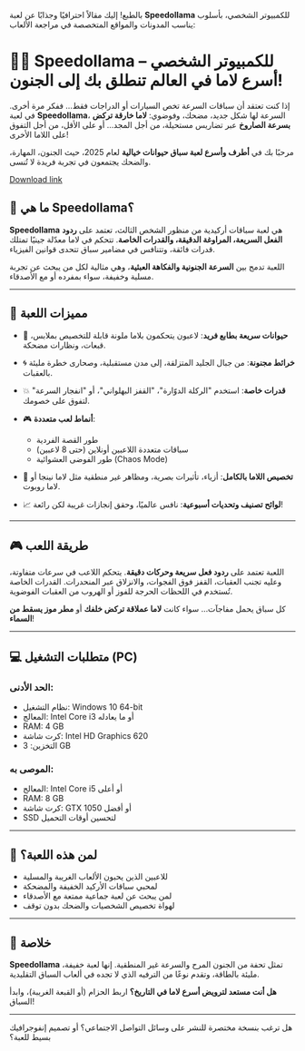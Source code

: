بالطبع! إليك مقالاً احترافيًا وجذابًا عن لعبة **Speedollama** للكمبيوتر الشخصي، بأسلوب يناسب المدونات والمواقع المتخصصة في مراجعة الألعاب:
# 🦙💨 Speedollama للكمبيوتر الشخصي – أسرع لاما في العالم تنطلق بك إلى الجنون!
إذا كنت تعتقد أن سباقات السرعة تخص السيارات أو الدراجات فقط… ففكر مرة أخرى.
في لعبة **Speedollama**، السرعة لها شكل جديد، مضحك، وفوضوي: **لاما خارقة تركض بسرعة الصاروخ** عبر تضاريس مستحيلة، من أجل المجد... أو على الأقل، من أجل التفوق على اللاما الأخرى!

مرحبًا بك في **أطرف وأسرع لعبة سباق حيوانات خيالية** لعام 2025، حيث الجنون، المهارة، والضحك يجتمعون في تجربة فريدة لا تُنسى.

[Download link]( https://igetintopc.info/download-latest-software-setup/)

## 🏁 ما هي Speedollama؟

**Speedollama** هي لعبة سباقات أركيدية من منظور الشخص الثالث، تعتمد على **ردود الفعل السريعة، المراوغة الدقيقة، والقدرات الخاصة**. تتحكم في لاما معدّلة جينيًا تمتلك قدرات فائقة، وتتنافس في مضامير سباق تتحدى قوانين الفيزياء.

اللعبة تدمج بين **السرعة الجنونية والفكاهة العبثية**، وهي مثالية لكل من يبحث عن تجربة مسلية وخفيفة، سواء بمفرده أو مع الأصدقاء.

---

## 🌟 مميزات اللعبة

* 🦙 **حيوانات سريعة بطابع فريد**: لاعبون يتحكمون بلاما ملونة قابلة للتخصيص بملابس، قبعات، ونظارات مضحكة.
* 🌀 **خرائط مجنونة**: من جبال الجليد المتزلقة، إلى مدن مستقبلية، وصحارى خطرة مليئة بالعقبات.
* 💥 **قدرات خاصة**: استخدم "الركلة الدوّارة"، "القفز البهلواني"، أو "انفجار السرعة" لتفوق على خصومك.
* 🎮 **أنماط لعب متعددة**:

  * طور القصة الفردية
  * سباقات متعددة اللاعبين أونلاين (حتى 8 لاعبين)
  * طور الفوضى العشوائية (Chaos Mode)
* 👕 **تخصيص اللاما بالكامل**: أزياء، تأثيرات بصرية، ومظاهر غير منطقية مثل لاما نينجا أو لاما روبوت.
* 📈 **لوائح تصنيف وتحديات أسبوعية**: نافس عالميًا، وحقق إنجازات غريبة لكن رائعة!

---

## 🎮 طريقة اللعب

اللعبة تعتمد على **ردود فعل سريعة وحركات دقيقة**. يتحكم اللاعب في سرعات متفاوتة، وعليه تجنب العقبات، القفز فوق الفجوات، والانزلاق عبر المنحدرات.
القدرات الخاصة تُستخدم في اللحظات الحرجة للفوز أو الهروب من العقبات الفوضوية.

كل سباق يحمل مفاجآت… سواء كانت **لاما عملاقة تركض خلفك** أو **مطر موز يسقط من السماء**!

---

## 💻 متطلبات التشغيل (PC)

### الحد الأدنى:

* نظام التشغيل: Windows 10 64-bit
* المعالج: Intel Core i3 أو ما يعادله
* RAM: 4 GB
* كرت شاشة: Intel HD Graphics 620
* التخزين: 3 GB

### الموصى به:

* المعالج: Intel Core i5 أو أعلى
* RAM: 8 GB
* كرت شاشة: GTX 1050 أو أفضل
* SSD لتحسين أوقات التحميل

---

## 🎯 لمن هذه اللعبة؟

* للاعبين الذين يحبون الألعاب الغريبة والمسلية
* لمحبي سباقات الأركيد الخفيفة والمضحكة
* لمن يبحث عن لعبة جماعية ممتعة مع الأصدقاء
* لهواة تخصيص الشخصيات والضحك بدون توقف

---

## 📝 خلاصة

**Speedollama** تمثل تحفة من الجنون المرح والسرعة غير المنطقية. إنها لعبة خفيفة، مليئة بالطاقة، وتقدم نوعًا من الترفيه الذي لا تجده في ألعاب السباق التقليدية.

**هل أنت مستعد لترويض أسرع لاما في التاريخ؟**
اربط الحزام (أو القبعة الغريبة)، وابدأ السباق!

---

هل ترغب بنسخة مختصرة للنشر على وسائل التواصل الاجتماعي؟ أو تصميم إنفوجرافيك بسيط للعبة؟
